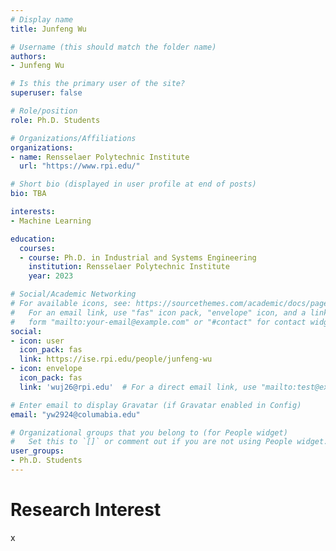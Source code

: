 ```yaml
---
# Display name
title: Junfeng Wu

# Username (this should match the folder name)
authors:
- Junfeng Wu

# Is this the primary user of the site?
superuser: false

# Role/position
role: Ph.D. Students 

# Organizations/Affiliations
organizations:
- name: Rensselaer Polytechnic Institute
  url: "https://www.rpi.edu/"

# Short bio (displayed in user profile at end of posts)
bio: TBA

interests:
- Machine Learning

education:
  courses:
  - course: Ph.D. in Industrial and Systems Engineering
    institution: Rensselaer Polytechnic Institute
    year: 2023

# Social/Academic Networking
# For available icons, see: https://sourcethemes.com/academic/docs/page-builder/#icons
#   For an email link, use "fas" icon pack, "envelope" icon, and a link in the
#   form "mailto:your-email@example.com" or "#contact" for contact widget.
social:
- icon: user
  icon_pack: fas
  link: https://ise.rpi.edu/people/junfeng-wu
- icon: envelope
  icon_pack: fas
  link: 'wuj26@rpi.edu'  # For a direct email link, use "mailto:test@example.org".

# Enter email to display Gravatar (if Gravatar enabled in Config)
email: "yw2924@columabia.edu"

# Organizational groups that you belong to (for People widget)
#   Set this to `[]` or comment out if you are not using People widget.
user_groups:
- Ph.D. Students
---
```

# Research Interest
x
